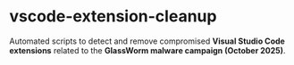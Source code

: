 # vscode-extension-cleanup
Automated scripts to detect and remove compromised **Visual Studio Code extensions** related to the **GlassWorm malware campaign (October 2025)**.

